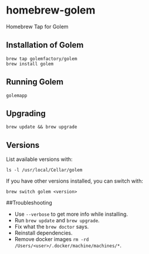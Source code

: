 homebrew-golem
=================

Homebrew Tap for Golem

## Installation of Golem
```
brew tap golemfactory/golem
brew install golem
```


## Running Golem
`golemapp`


## Upgrading
```
brew update && brew upgrade
```


## Versions
List available versions with:
```
ls -l /usr/local/Cellar/golem
```

If you have other versions installed, you can switch with:
```
brew switch golem <version>
```


##Troubleshooting

* Use `--verbose` to get more info while installing.
* Run `brew update` and `brew upgrade`.
* Fix what the `brew doctor` says.
* Reinstall dependencies.
* Remove docker images `rm -rd /Users/<user>/.docker/machine/machines/*`.
